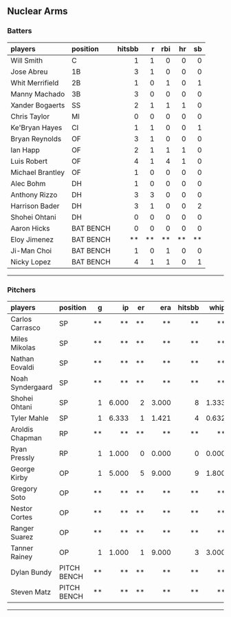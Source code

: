 ## Nuclear Arms

### Batters

 
|players          |position  | hitsbb|  r| rbi| hr| sb| 
|:----------------|:---------|------:|--:|---:|--:|--:| 
|Will Smith       |C         |      1|  1|   0|  0|  0| 
|Jose Abreu       |1B        |      3|  1|   0|  0|  0| 
|Whit Merrifield  |2B        |      1|  0|   1|  0|  1| 
|Manny Machado    |3B        |      3|  0|   0|  0|  0| 
|Xander Bogaerts  |SS        |      2|  1|   1|  1|  0| 
|Chris Taylor     |MI        |      0|  0|   0|  0|  0| 
|Ke'Bryan Hayes   |CI        |      1|  1|   0|  0|  1| 
|Bryan Reynolds   |OF        |      3|  1|   0|  0|  0| 
|Ian Happ         |OF        |      2|  1|   1|  1|  0| 
|Luis Robert      |OF        |      4|  1|   4|  1|  0| 
|Michael Brantley |OF        |      1|  0|   0|  0|  0| 
|Alec Bohm        |DH        |      1|  0|   0|  0|  0| 
|Anthony Rizzo    |DH        |      3|  3|   0|  0|  0| 
|Harrison Bader   |DH        |      3|  1|   0|  0|  2| 
|Shohei Ohtani    |DH        |      0|  0|   0|  0|  0| 
|Aaron Hicks      |BAT BENCH |      0|  0|   0|  0|  0| 
|Eloy Jimenez     |BAT BENCH |     **| **|  **| **| **| 
|Ji-Man Choi      |BAT BENCH |      1|  0|   1|  0|  0| 
|Nicky Lopez      |BAT BENCH |      4|  1|   1|  0|  1| 

* * *

### Pitchers

 
|players          |position    |  g|    ip| er|   era| hitsbb|  whip| so|  w| sv| 
|:----------------|:-----------|--:|-----:|--:|-----:|------:|-----:|--:|--:|--:| 
|Carlos Carrasco  |SP          | **|    **| **|    **|     **|    **| **| **| **| 
|Miles Mikolas    |SP          | **|    **| **|    **|     **|    **| **| **| **| 
|Nathan Eovaldi   |SP          | **|    **| **|    **|     **|    **| **| **| **| 
|Noah Syndergaard |SP          | **|    **| **|    **|     **|    **| **| **| **| 
|Shohei Ohtani    |SP          |  1| 6.000|  2| 3.000|      8| 1.333|  7|  0|  0| 
|Tyler Mahle      |SP          |  1| 6.333|  1| 1.421|      4| 0.632|  4|  0|  0| 
|Aroldis Chapman  |RP          | **|    **| **|    **|     **|    **| **| **| **| 
|Ryan Pressly     |RP          |  1| 1.000|  0| 0.000|      0| 0.000|  3|  0|  0| 
|George Kirby     |OP          |  1| 5.000|  5| 9.000|      9| 1.800|  3|  0|  0| 
|Gregory Soto     |OP          | **|    **| **|    **|     **|    **| **| **| **| 
|Nestor Cortes    |OP          | **|    **| **|    **|     **|    **| **| **| **| 
|Ranger Suarez    |OP          | **|    **| **|    **|     **|    **| **| **| **| 
|Tanner Rainey    |OP          |  1| 1.000|  1| 9.000|      3| 3.000|  1|  1|  0| 
|Dylan Bundy      |PITCH BENCH | **|    **| **|    **|     **|    **| **| **| **| 
|Steven Matz      |PITCH BENCH | **|    **| **|    **|     **|    **| **| **| **| 


* * *



